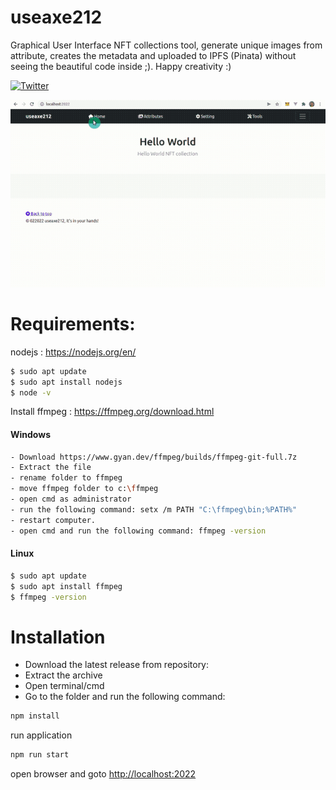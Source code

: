 # useaxe212
Graphical User Interface NFT collections tool, 
generate unique images from attribute, creates the metadata and uploaded to IPFS (Pinata)
without seeing the beautiful code inside ;). Happy creativity :)

[![Twitter](https://img.shields.io/badge/Twitter-blue?style=for-the-badge&logo=twitter&logoColor=white)](https://twitter.com/yussaqnf)
        
![](useaxe212.gif)



# Requirements:
nodejs : https://nodejs.org/en/


```sh
$ sudo apt update
$ sudo apt install nodejs
$ node -v
```

Install ffmpeg : https://ffmpeg.org/download.html

#### Windows
```sh
- Download https://www.gyan.dev/ffmpeg/builds/ffmpeg-git-full.7z
- Extract the file
- rename folder to ffmpeg
- move ffmpeg folder to c:\ffmpeg
- open cmd as administrator
- run the following command: setx /m PATH "C:\ffmpeg\bin;%PATH%"
- restart computer.
- open cmd and run the following command: ffmpeg -version
```

#### Linux
```sh
$ sudo apt update
$ sudo apt install ffmpeg
$ ffmpeg -version
```

# Installation

- Download the latest release from repository:
- Extract the archive
- Open terminal/cmd 
- Go to the folder and run the following command: 

```sh
npm install
```
run application
```sh
npm run start
```
open browser and goto [http://localhost:2022](http://localhost:2022/) 
